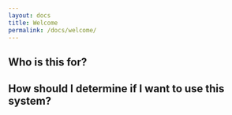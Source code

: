 ```yaml
---
layout: docs
title: Welcome
permalink: /docs/welcome/
---
```


## Who is this for?

## How should I determine if I want to use this system?
